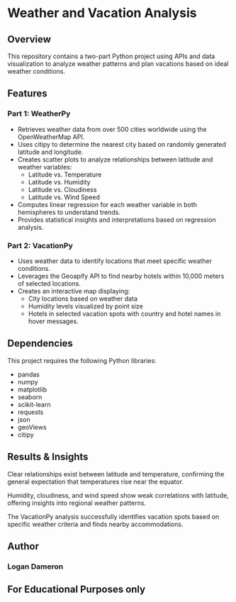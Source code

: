 # Weather and Vacation Analysis

## Overview
This repository contains a two-part Python project using APIs and data visualization to analyze weather patterns and plan vacations based on ideal weather conditions.

## Features
### Part 1: WeatherPy
- Retrieves weather data from over 500 cities worldwide using the OpenWeatherMap API.
- Uses citipy to determine the nearest city based on randomly generated latitude and longitude.
- Creates scatter plots to analyze relationships between latitude and weather variables:
  - Latitude vs. Temperature
  - Latitude vs. Humidity
  - Latitude vs. Cloudiness
  - Latitude vs. Wind Speed
- Computes linear regression for each weather variable in both hemispheres to understand trends.
- Provides statistical insights and interpretations based on regression analysis.

### Part 2: VacationPy
- Uses weather data to identify locations that meet specific weather conditions.
- Leverages the Geoapify API to find nearby hotels within 10,000 meters of selected locations.
- Creates an interactive map displaying:
  - City locations based on weather data
  - Humidity levels visualized by point size
  - Hotels in selected vacation spots with country and hotel names in hover messages.

## Dependencies
This project requires the following Python libraries:
- pandas
- numpy
- matplotlib
- seaborn
- scikit-learn
- requests
- json
- geoViews
- citipy

## Results & Insights

Clear relationships exist between latitude and temperature, confirming the general expectation that temperatures rise near the equator.

Humidity, cloudiness, and wind speed show weak correlations with latitude, offering insights into regional weather patterns.

The VacationPy analysis successfully identifies vacation spots based on specific weather criteria and finds nearby accommodations.

## Author
### Logan Dameron

## For Educational Purposes only
